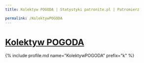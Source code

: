 ```yaml
---
title: Kolektyw POGODA | Statystyki patronite.pl | Patromierz

permalink: /KolektywPOGODA
---
```


# [Kolektyw POGODA](https://patronite.pl/KolektywPOGODA)

{% include profile.md name="KolektywPOGODA" prefix="k" %}

